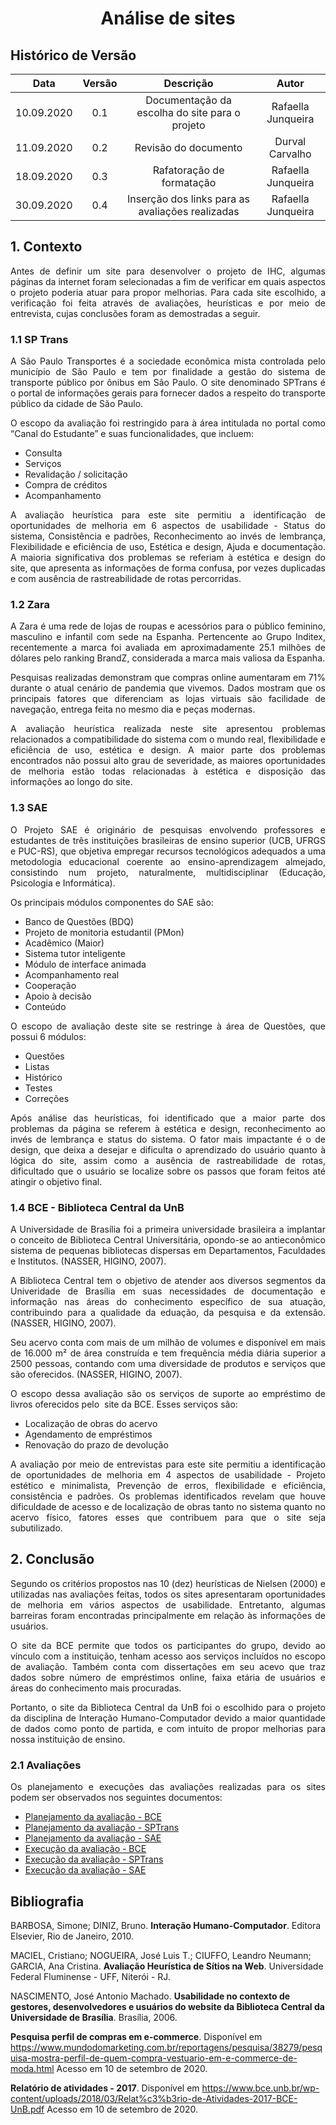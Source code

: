 # <center>Análise de sites

## Histórico de Versão
| Data       | Versão | Descrição            | Autor             |
|:----------:|:------:|:--------------------:|:-----------------:|
| 10.09.2020 | 0.1 | Documentação da escolha do site para o projeto | Rafaella Junqueira |
| 11.09.2020 | 0.2 | Revisão do documento | Durval Carvalho |
| 18.09.2020 | 0.3 | Rafatoração de formatação | Rafaella Junqueira |
| 30.09.2020 | 0.4 | Inserção dos links para as avaliações realizadas | Rafaella Junqueira |

<div align="justify">

## 1. Contexto
Antes de definir um site para desenvolver o projeto de IHC, algumas páginas da internet foram selecionadas a fim de verificar em quais aspectos o projeto poderia atuar para propor melhorias. Para cada site escolhido, a verificação foi feita através de avaliações, heurísticas e por meio de entrevista, cujas conclusões foram as demostradas a seguir.

### 1.1 SP Trans
A São Paulo Transportes é a sociedade econômica mista controlada pelo município de São Paulo e tem por finalidade ​a gestão do sistema de transporte público por ônibus em São Paulo. O site denominado SPTrans é o portal de informações gerais para fornecer dados a respeito do transporte público da cidade de São Paulo.

O escopo da avaliação foi restringido para à área intitulada no portal como “Canal do Estudante” e suas funcionalidades, que incluem:
- Consulta 
- Serviços
- Revalidação / solicitação
- Compra de créditos
- Acompanhamento

A avaliação heurística para este site permitiu a identificação de oportunidades de melhoria em  6 aspectos de usabilidade - Status do sistema, Consistência e padrões, Reconhecimento ao invés de lembrança, Flexibilidade e eficiência de uso, Estética e design, Ajuda e documentação. A maioria significativa dos problemas se referiam à estética e design do site, que apresenta as informações de forma confusa, por vezes duplicadas e com ausência de rastreabilidade de rotas percorridas.

### 1.2 Zara
A Zara é uma rede de lojas de roupas e acessórios para o público feminino, masculino e infantil com sede na Espanha. Pertencente ao Grupo Inditex, recentemente a marca foi avaliada em aproximadamente 25.1 milhões de dólares pelo ranking BrandZ, considerada a marca mais valiosa da Espanha. 

Pesquisas realizadas demonstram que compras online aumentaram em 71% durante o atual cenário de pandemia que vivemos. Dados mostram que os principais fatores que diferenciam as lojas virtuais são facilidade de navegação, entrega feita no mesmo dia e peças modernas.

A avaliação heurística realizada neste site apresentou problemas relacionados a compatibilidade do sistema com o mundo real, flexibilidade e eficiência de uso, estética e design. A maior parte dos problemas encontrados não possui alto grau de severidade, as maiores oportunidades de melhoria estão todas relacionadas à estética e disposição das informações ao longo do site. 

### 1.3 SAE
O Projeto SAE é originário de pesquisas envolvendo professores e estudantes de três instituições brasileiras
de ensino superior (UCB, UFRGS e PUC-RS), que objetiva empregar recursos tecnológicos adequados a
uma metodologia educacional coerente ao ensino-aprendizagem almejado, consistindo num projeto,
naturalmente, multidisciplinar (Educação, Psicologia e Informática).

Os principais módulos componentes do SAE são:
- Banco de Questões (BDQ)
- Projeto de monitoria estudantil (PMon)
- Acadêmico (Maior)
- Sistema tutor inteligente
- Módulo de interface animada
- Acompanhamento real
- Cooperação
- Apoio à decisão
- Conteúdo

O escopo de avaliação deste site se restringe à área de Questões, que possui 6 módulos:
- Questões
- Listas
- Histórico
- Testes
- Correções

Após análise das heurísticas, foi identificado que a maior parte dos problemas da página se referem à estética e design, reconhecimento ao invés de lembrança e status do sistema. O fator mais impactante é o de design, que deixa a desejar e dificulta o aprendizado do usuário quanto à lógica do site, assim como a ausência de rastreabilidade de rotas, dificultado que o usuário se localize sobre os passos que foram feitos até atingir o objetivo final.

### 1.4 BCE - Biblioteca Central da UnB
A Universidade de Brasília foi a primeira universidade brasileira a implantar o conceito de Biblioteca Central Universitária, opondo-se ao antieconômico sistema de pequenas bibliotecas dispersas em Departamentos, Faculdades e Institutos. (NASSER, HIGINO, 2007).

A Biblioteca Central tem o objetivo de atender aos diversos segmentos da Univeridade de Brasília em suas necessidades de documentação e informação nas áreas do conhecimento específico de sua atuação, contribuindo para a qualidade da eduação, da pesquisa e da extensão. (NASSER, HIGINO, 2007).

Seu acervo conta com mais de um milhão de volumes e disponível em mais de 16.000 m² de área construída e tem frequência média diária superior a 2500 pessoas, contando com uma diversidade de produtos e serviços que são oferecidos. (NASSER, HIGINO, 2007).

O escopo dessa avaliação são os serviços de suporte ao empréstimo de livros oferecidos pelo ​ site da BCE​. Esses serviços são:
- Localização de obras do acervo
- Agendamento de empréstimos
- Renovação do prazo de devolução

A avaliação por meio de entrevistas para este site permitiu a identificação de oportunidades de melhoria em 4 aspectos de usabilidade - Projeto estético e minimalista, Prevenção de erros, flexibilidade e eficiência, consistência e padrões. Os problemas identificados revelam que houve dificuldade de acesso e de localização de obras​ tanto no sistema quanto no acervo físico, fatores esses que contribuem para que o site seja subutilizado. 

## 2. Conclusão
Segundo os critérios propostos nas 10 (dez) heurísticas de Nielsen (2000) e utilizadas nas avaliações feitas, todos os sites apresentaram oportunidades de melhoria em vários aspectos de usabilidade. Entretanto, algumas barreiras foram encontradas principalmente em relação às informações de usuários.

O site da BCE permite que todos os participantes do grupo, devido ao vínculo com a instituição, tenham acesso aos serviços incluídos no escopo de avaliação. Também conta com dissertações em seu acevo que traz dados sobre número de empréstimos online, faixa etária de usuários e áreas do conhecimento mais procuradas.

Portanto, o site da Biblioteca Central da UnB foi o escolhido para o projeto da disciplina de Interação Humano-Computador devido a maior quantidade de dados como ponto de partida, e com intuito de propor melhorias para nossa instituição de ensino.

### 2.1  Avaliações 
Os planejamento e execuções das avaliações realizadas para os sites podem ser observados nos seguintes documentos:

- [Planejamento da avaliação - BCE](/pages/ponto_de_controle_1/avaliacoes_sites/planejamento_bce.md)
- [Planejamento da avaliação - SPTrans](/pages/ponto_de_controle_1/avaliacoes_sites/planejamento_SPTrans.md)
- [Planejamento da avaliação - SAE](/pages/ponto_de_controle_1/avaliacoes_sites/planejamento_sae.md)
- [Execução da avaliação - BCE](/pages/ponto_de_controle_1/avaliacoes_sites/avaliacao_bce.md)
- [Execução da avaliação - SPTrans](/pages/ponto_de_controle_1/avaliacoes_sites/avaliacao_SPTrans.md)
- [Execução da avaliação - SAE](/pages/ponto_de_controle_1/avaliacoes_sites/avaliacao_sae.md)


</div>

## Bibliografia

BARBOSA, Simone; DINIZ, Bruno. **Interação Humano-Computador**. Editora Elsevier, Rio de Janeiro,
2010.

MACIEL, Cristiano; NOGUEIRA, José Luis T.; CIUFFO, Leandro Neumann; GARCIA, Ana Cristina.
**Avaliação Heurística de Sítios na Web**. Universidade Federal Fluminense - UFF, Niterói - RJ.

NASCIMENTO, José Antonio Machado. **Usabilidade no contexto de gestores, desenvolvedores e usuários do website da Biblioteca Central da Universidade de Brasília**. Brasília, 2006.

**Pesquisa perfil de compras em e-commerce**. Disponível em https://www.mundodomarketing.com.br/reportagens/pesquisa/38279/pesquisa-mostra-perfil-de-quem-compra-vestuario-em-e-commerce-de-moda.html Acesso em 10 de setembro de 2020.

**Relatório de atividades - 2017**. Disponível em https://www.bce.unb.br/wp-content/uploads/2018/03/Relat%c3%b3rio-de-Atividades-2017-BCE-UnB.pdf Acesso em 10 de setembro de 2020.